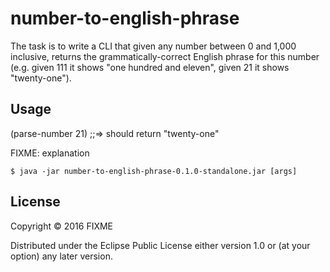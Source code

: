 # number-to-english-phrase

The task is to write a CLI that given any number between 0 and 1,000 inclusive, returns the grammatically-correct English phrase for this number (e.g. given 111 it shows "one hundred and eleven", given 21 it shows "twenty-one").

## Usage
	
(parse-number 21) ;;=> should return "twenty-one"

FIXME: explanation

    $ java -jar number-to-english-phrase-0.1.0-standalone.jar [args]

## License

Copyright © 2016 FIXME

Distributed under the Eclipse Public License either version 1.0 or (at
your option) any later version.

